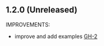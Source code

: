 ## 1.2.0 (Unreleased)

IMPROVEMENTS:

- improve and add examples [GH-2](https://github.com/terraform-alicloud-modules/terraform-alicloud-slb-listener/pull/2)
